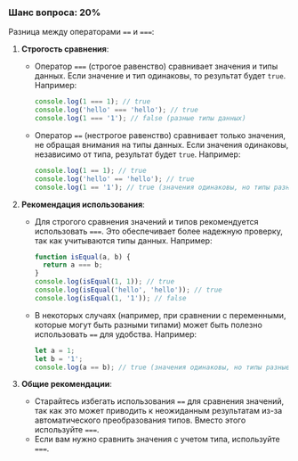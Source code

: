 ### Шанс вопроса: 20%

Разница между операторами `==` и `===`:

1. **Строгость сравнения**:
   - Оператор `===` (строгое равенство) сравнивает значения и типы данных. Если значение и тип одинаковы, то результат будет `true`. Например:
     ```javascript
     console.log(1 === 1); // true
     console.log('hello' === 'hello'); // true
     console.log(1 === '1'); // false (разные типы данных)
     ```
   - Оператор `==` (нестрогое равенство) сравнивает только значения, не обращая внимания на типы данных. Если значения одинаковы, независимо от типа, результат будет `true`. Например:
     ```javascript
     console.log(1 == 1); // true
     console.log('hello' == 'hello'); // true
     console.log(1 == '1'); // true (значения одинаковы, но типы разные)
     ```

2. **Рекомендация использования**:
   - Для строгого сравнения значений и типов рекомендуется использовать `===`. Это обеспечивает более надежную проверку, так как учитываются типы данных. Например:
     ```javascript
     function isEqual(a, b) {
       return a === b;
     }
     console.log(isEqual(1, 1)); // true
     console.log(isEqual('hello', 'hello')); // true
     console.log(isEqual(1, '1')); // false
     ```
   - В некоторых случаях (например, при сравнении с переменными, которые могут быть разными типами) может быть полезно использовать `==` для удобства. Например:
     ```javascript
     let a = 1;
     let b = '1';
     console.log(a == b); // true (значения одинаковы, но типы разные)
     ```

3. **Общие рекомендации**:
   - Старайтесь избегать использования `==` для сравнения значений, так как это может приводить к неожиданным результатам из-за автоматического преобразования типов. Вместо этого используйте `===`.
   - Если вам нужно сравнить значения с учетом типа, используйте `===`.